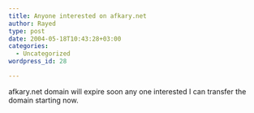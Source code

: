 ```yaml
---
title: Anyone interested on afkary.net
author: Rayed
type: post
date: 2004-05-18T10:43:28+03:00
categories:
  - Uncategorized
wordpress_id: 28

---
```

<div style="clear:both;"></div>
<p>afkary.net domain will expire soon any one interested I can transfer the domain starting now.</p>
<div style="clear:both; padding-bottom: 0.25em;"></div>
